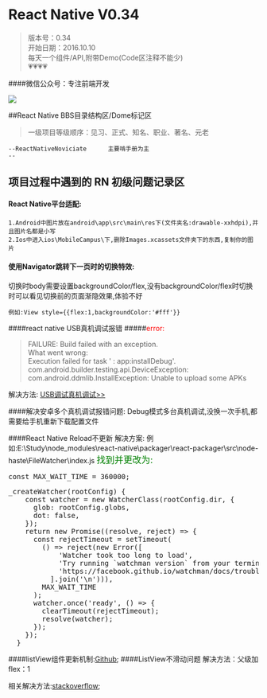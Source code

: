 # React Native V0.34 
>版本号：0.34<br>
>开始日期：2016.10.10<br>
>每天一个组件/API,附带Demo(Code区注释不能少)<br>
>💗💗💗💗

####微信公众号：专注前端开发

![](https://raw.githubusercontent.com/TrustTheBoy/imagesGithub/master/WeChat/publick/WeChatCode.jpg)

##React Native BBS目录结构区/Dome标记区
>一级项目等级顺序：见习、正式、知名、职业、著名、元老

	--ReactNativeNoviciate		主要啃手册为主
	--
## 项目过程中遇到的 RN 初级问题记录区

#### React Native平台适配:
	1.Android中图片放在android\app\src\main\res下(文件夹名:drawable-xxhdpi),并且图片名都是小写
	2.Ios中进入ios\MobileCampus\下,删除Images.xcassets文件夹下的东西,复制你的图片
#### 使用Navigator跳转下一页时的切换特效:
切换时body需要设置backgroundColor/flex,没有backgroundColor/flex时切换时可以看见切换前的页面渐隐效果,体验不好

	例如:View style={{flex:1,backgroundColor:'#fff'}}
	
####<font style="">react native USB真机调试报错</font>
#####<font style="color:red">error:</font>
>FAILURE: Build failed with an exception.<br>
What went wrong:<br>
 Execution failed for task ' : app:installDebug'.<br>
 com.android.builder.testing.api.DeviceException: com.android.ddmlib.InstallException: Unable to upload some APKs

解决方法: [USB调试真机调试>>](http://csbun.github.io/blog/2015/12/starting-react-native-with-android/)

####解决安卓多个真机调试报错问题:
	Debug模式多台真机调试,没换一次手机,都需要给手机重新下载配置文件

####React Native Reload不更新
	解决方案:
	例如:E:\Study\node_modules\react-native\packager\react-packager\src\node-haste\FileWatcher\index.js
<font style="color:green;font-weight：bold;font-size:18;">找到并更改为:</font>
<pre><div style="display:inline-block;marginBottom:50px;height:30px;">const MAX_WAIT_TIME = 360000;</div>
_createWatcher(rootConfig) {
    const watcher = new WatcherClass(rootConfig.dir, {
      glob: rootConfig.globs,
      dot: false,
    });
    return new Promise((resolve, reject) => {
      const rejectTimeout = setTimeout(
        () => reject(new Error([
            'Watcher took too long to load',
            'Try running `watchman version` from your terminal',
            'https://facebook.github.io/watchman/docs/troubleshooting.html',
          ].join('\n'))),
        MAX_WAIT_TIME
      );
      watcher.once('ready', () => {
        clearTimeout(rejectTimeout);
        resolve(watcher);
      });
    });
  }
</pre> 
####listView组件更新机制:[Github](https://github.com/changfuguo/react-native/blob/master/listview.md);
####ListView不滑动问题
	解决方法：父级加flex：1

相关解决方法:[stackoverflow](http://stackoverflow.com/questions/32874559/listview-fails-to-scroll);
